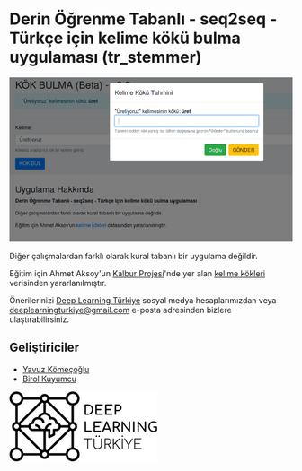 # Derin Öğrenme Tabanlı - seq2seq - Türkçe için kelime kökü bulma uygulaması (tr_stemmer)

![Screenshot](screenshot.png)

Diğer çalışmalardan farklı olarak kural tabanlı bir uygulama değildir.

Eğitim için Ahmet Aksoy'un [Kalbur Projesi](https://github.com/ahmetax/kalbur)'nde yer alan [kelime kökleri](https://github.com/ahmetax/kalbur/blob/master/veri/KOKBULTEST.txt) verisinden yararlanılmıştır.

Önerilerinizi [Deep Learning Türkiye](http://deeplearningturkiye.com/) sosyal medya hesaplarımızdan veya deeplearningturkiye@gmail.com e-posta adresinden bizlere ulaştırabilirsiniz.

## Geliştiriciler
* [Yavuz Kömeçoğlu](https://github.com/yavuzKomecoglu)
* [Birol Kuyumcu](https://github.com/birolkuyumcu)

![DLTR_LOGO](static/dltr_logo_black.png)

